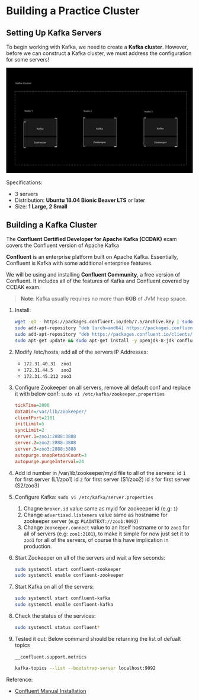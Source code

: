 # Building a Practice Cluster

## Setting Up Kafka Servers

To begin working with Kafka, we need to create a **Kafka cluster**. However, before we can construct a Kafka cluster, we must address the configuration for some servers!

![Server Diagram](img/chapter-2.server-diagram.png)

Specifications:

- 3 servers
- Distribution: **Ubuntu 18.04 Bionic Beaver LTS** or later
- Size: **1 Large, 2 Small**

## Building a Kafka Cluster

The **Confluent Certified Developer for Apache Kafka (CCDAK)** exam covers the Confluent version of Apache Kafka

**Confluent** is an enterprise platform built on Apache Kafka. Essentially, Confluent is Kafka with some additional enterprise features.

We will be using and installing **Confluent Community**, a free version of Confluent. It includes all of the features of Kafka and Confluent covered by CCDAK exam.

> **Note**: Kafka usually requires no more than **6GB** of JVM heap space.

1. Install:

    ```sh
    wget -qO - https://packages.confluent.io/deb/7.5/archive.key | sudo apt-key add -
    sudo add-apt-repository "deb [arch=amd64] https://packages.confluent.io/deb/7.5 stable main"
    sudo add-apt-repository "deb https://packages.confluent.io/clients/deb $(lsb_release -cs) main"
    sudo apt-get update && sudo apt-get install -y openjdk-8-jdk confluent-community-2.13
    ```

1. Modify /etc/hosts, add all of the servers IP Addresses:
    - `172.31.40.31  zoo1`
    - `172.31.44.5   zoo2`
    - `172.31.45.212 zoo3`
1. Configure Zookeeper on all servers, remove all default conf and replace it with below conf:
    `sudo vi /etc/kafka/zookeeper.properties`

    ```ini
    tickTime=2000
    dataDir=/var/lib/zookeeper/
    clientPort=2181
    initLimit=5
    syncLimit=2
    server.1=zoo1:2888:3888
    server.2=zoo2:2888:3888
    server.3=zoo3:2888:3888
    autopurge.snapRetainCount=3
    autopurge.purgeInterval=24
    ```

1. Add id number in /var/lib/zookeeper/myid file to all of the servers:
    id `1` for first server (L1/zoo1)
    id `2` for first server (S1/zoo2)
    id `3` for first server (S2/zoo3)

1. Configure Kafka:
    `sudo vi /etc/kafka/server.properties`

    1. Chagne `broker.id` value same as myid for zookeeper id (e.g: `1`)
    2. Change `advertised.listeners` value same as hostname for zookeeper server (e.g:  `PLAINTEXT://zoo1:9092`)
    3. Change `zookeeper.connect` value to an itself hostname or to `zoo1` for all of servers (e.g: `zoo1:2181`), to make it simple for now just set it to `zoo1` for all of the servers, of course this have implication in production.

1. Start Zookeeper on all of the servers and wait a few seconds:

    ```sh
    sudo systemctl start confluent-zookeeper
    sudo systemctl enable confluent-zookeeper
    ```

1. Start Kafka on all of the servers:

    ```sh
    sudo systemctl start confluent-kafka
    sudo systemctl enable confluent-kafka
    ```

1. Check the status of the services:

    ```sh
    sudo systemctl status confluent*
    ```

1. Tested it out:
    Below command should be returning the list of defualt topics

    `__confluent.support.metrics`

    ```sh
    kafka-topics --list --bootstrap-server localhost:9092
    ```

Reference:

- [Confluent Manual Installation](https://docs.confluent.io/platform/current/installation/installing_cp/deb-ubuntu.html#systemd-ubuntu-debian-install)
